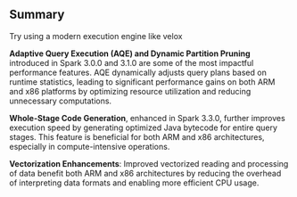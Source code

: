 ## Summary

Try using a modern execution engine like velox

**Adaptive Query Execution (AQE) and Dynamic Partition Pruning** introduced in Spark 3.0.0 and 3.1.0 are some of the most impactful performance features. AQE dynamically adjusts query plans based on runtime statistics, leading to significant performance gains on both ARM and x86 platforms by optimizing resource utilization and reducing unnecessary computations.

**Whole-Stage Code Generation**, enhanced in Spark 3.3.0, further improves execution speed by generating optimized Java bytecode for entire query stages. This feature is beneficial for both ARM and x86 architectures, especially in compute-intensive operations.

**Vectorization Enhancements**: Improved vectorized reading and processing of data benefit both ARM and x86 architectures by reducing the overhead of interpreting data formats and enabling more efficient CPU usage.
